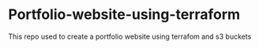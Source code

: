 # Portfolio-website-using-terraform
This repo used to create a portfolio website using terrafom and s3 buckets 

